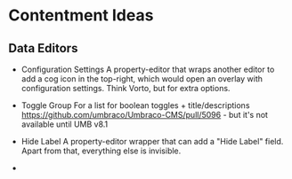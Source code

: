 # Contentment Ideas

## Data Editors

- Configuration Settings
  A property-editor that wraps another editor to add a cog icon in the top-right, which would open an overlay with configuration settings.
  Think Vorto, but for extra options.

- Toggle Group
  For a list for boolean toggles + title/descriptions
  https://github.com/umbraco/Umbraco-CMS/pull/5096 - but it's not available until UMB v8.1

- Hide Label
  A property-editor wrapper that can add a "Hide Label" field. Apart from that, everything else is invisible.

-
